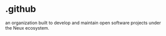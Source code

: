# .github
an organization built to develop and maintain open software projects under the Neux ecosystem.

